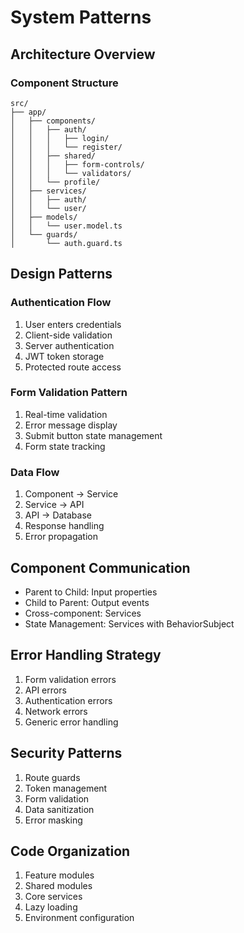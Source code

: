 # System Patterns

## Architecture Overview

### Component Structure
```
src/
├── app/
│   ├── components/
│   │   ├── auth/
│   │   │   ├── login/
│   │   │   └── register/
│   │   ├── shared/
│   │   │   ├── form-controls/
│   │   │   └── validators/
│   │   └── profile/
│   ├── services/
│   │   ├── auth/
│   │   └── user/
│   ├── models/
│   │   └── user.model.ts
│   └── guards/
│       └── auth.guard.ts
```

## Design Patterns

### Authentication Flow
1. User enters credentials
2. Client-side validation
3. Server authentication
4. JWT token storage
5. Protected route access

### Form Validation Pattern
1. Real-time validation
2. Error message display
3. Submit button state management
4. Form state tracking

### Data Flow
1. Component -> Service
2. Service -> API
3. API -> Database
4. Response handling
5. Error propagation

## Component Communication
- Parent to Child: Input properties
- Child to Parent: Output events
- Cross-component: Services
- State Management: Services with BehaviorSubject

## Error Handling Strategy
1. Form validation errors
2. API errors
3. Authentication errors
4. Network errors
5. Generic error handling

## Security Patterns
1. Route guards
2. Token management
3. Form validation
4. Data sanitization
5. Error masking

## Code Organization
1. Feature modules
2. Shared modules
3. Core services
4. Lazy loading
5. Environment configuration
